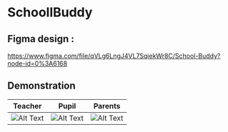 # SchoollBuddy

 
## Figma design : 
https://www.figma.com/file/qVLg6LngJ4VL7SqiekWr8C/School-Buddy?node-id=0%3A6168


## Demonstration

Teacher                   |  Pupil                       | Parents
 :-----------------------:|:----------------------------:|:----------:
![Alt Text](https://media.giphy.com/media/dCKGtQzweWYL6U7pXw/giphy.gif)  |  ![Alt Text](https://media.giphy.com/media/dCKGtQzweWYL6U7pXw/giphy.gif)   |![Alt Text](https://media.giphy.com/media/dCKGtQzweWYL6U7pXw/giphy.gif)


